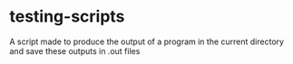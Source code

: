# testing-scripts
A script made to produce the output of a program in the current directory and save these outputs in .out files
